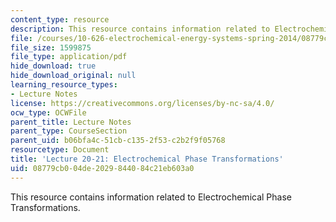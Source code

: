 ```yaml
---
content_type: resource
description: This resource contains information related to Electrochemical Phase Transformations.
file: /courses/10-626-electrochemical-energy-systems-spring-2014/08779cb004de2029844084c21eb603a0_MIT10_626_S14_Lec20-21_EPT.pdf
file_size: 1599875
file_type: application/pdf
hide_download: true
hide_download_original: null
learning_resource_types:
- Lecture Notes
license: https://creativecommons.org/licenses/by-nc-sa/4.0/
ocw_type: OCWFile
parent_title: Lecture Notes
parent_type: CourseSection
parent_uid: b06bfa4c-51cb-c135-2f53-c2b2f9f05768
resourcetype: Document
title: 'Lecture 20-21: Electrochemical Phase Transformations'
uid: 08779cb0-04de-2029-8440-84c21eb603a0
---
```

This resource contains information related to Electrochemical Phase Transformations.